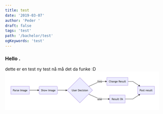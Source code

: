 ```yaml
---
title: test
date: '2019-03-07'
author: 'Peder '
draft: false
tags: 'test'
path: '/bachelor/test'
ogKeywords: 'test'
---
```


### Hello .

dette er en test
ny test nå må det da funke :D
![parseImage](parseImage.png)
